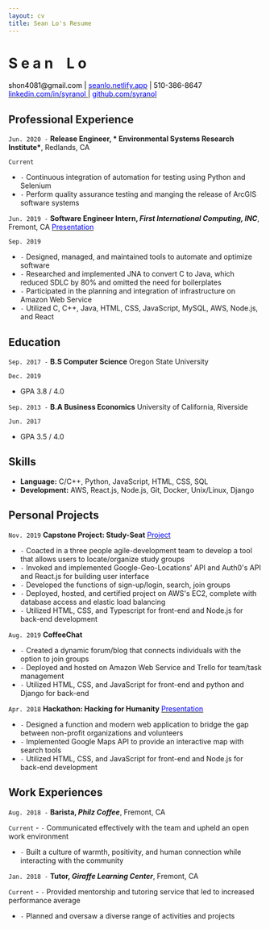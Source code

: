 ```yaml
--- 
layout: cv
title: Sean Lo's Resume
--- 
```


# S e a n     <span style="opacity:0;">_</span> L o 

<div id="webaddress">
  <a><font color="black"> shon4081@gmail.com <font color="black">| <a href="https://seanlo.netlify.app"><font color="blue"> seanlo.netlify.app</font></a> | </font>  510-386-8647 </font> </a>
</div>

<div id="webaddress">
  <a href="https://www.linkedin.com/in/syranol"><font color="blue">linkedin.com/in/syranol </font></a>
  <font color="black">|</font> <a href="https://github.com/syranol"><font color="blue">github.com/syranol</font></a> 
</div>

## Professional Experience  

`Jun. 2020 -`
__Release Engineer, * Environmental Systems Research Institute*__, Redlands, CA 

`Current` 
- `-` Continuous integration of automation for testing using Python and Selenium
- `-` Perform quality assurance testing and manging the release of ArcGIS software systems

`Jun. 2019 -`
__Software Engineer Intern, *First International Computing, INC*__, Fremont, CA <a href="https://www.slideshare.net/slideshow/embed_code/key/8Q79mh33AwR0jS"> <font color="blue"> Presentation </font> </a>

`Sep. 2019` 
- `-` Designed, managed, and maintained tools to automate and optimize software
- `-` Researched and implemented JNA to convert C to Java, which reduced SDLC by 80% 
and omitted the need for boilerplates
- `-` Participated in the planning and integration of infrastructure on Amazon Web Service
- `-` Utilized C, C++, Java, HTML, CSS, JavaScript, MySQL, AWS, Node.js, and React


## Education

`Sep. 2017 -`
__B.S Computer Science__   Oregon State University

`Dec. 2019` 
- GPA 3.8 / 4.0

`Sep. 2013 -` 
__B.A Business Economics__   University of California, Riverside

`Jun. 2017`
- GPA 3.5 / 4.0

## Skills  
- __Language:__ C/C++, Python, JavaScript, HTML, CSS, SQL 
- __Development:__ AWS, React.js, Node.js, Git, Docker, Unix/Linux, Django   

## Personal Projects

`Nov. 2019` 
__Capstone Project: Study-Seat__  <a href="https://github.com/syranol/Study-Seat"> <font color="blue"> Project </font> </a>

- `-` Coacted in a three people agile-development team to develop a tool that allows users to locate/organize study groups
- `-` Invoked and implemented Google-Geo-Locations' API and Auth0's API and React.js for building user interface 
- `-` Developed the functions of sign-up/login, search, join groups 
- `-` Deployed, hosted, and certified project on AWS's EC2, complete with database access and elastic load balancing 
- `-` Utilized HTML, CSS, and Typescript for front-end and Node.js for back-end development

`Aug. 2019` 
__CoffeeChat__  

- `-` Created a dynamic forum/blog that connects individuals with the option to join groups 
- `-` Deployed and hosted on Amazon Web Service and Trello for team/task management 
- `-` Utilized HTML, CSS, and JavaScript for front-end and python and Django for back-end

`Apr. 2018` 
__Hackathon: Hacking for Humanity__  <a href="https://xd.adobe.com/view/48a66b77-5435-4eb8-4328-1f67f7a879dc-3e97/"> <font color="blue"> Presentation </font> </a>

- `-` Designed a function and modern web application to bridge the gap between non-profit organizations and volunteers 
- `-` Implemented Google Maps API to provide an interactive map with search tools 
- `-` Utilized HTML, CSS, and JavaScript for front-end and Node.js for back-end development

## Work Experiences  
`Aug. 2018 -` 
__Barista, *Philz Coffee*__, Fremont, CA  

`Current` - `-` Communicated effectively with the team and upheld an open work environment
- `-` Built a culture of warmth, positivity, and human connection while interacting with the community  

`Jan. 2018 -` 
__Tutor, *Giraffe Learning Center*__, Fremont, CA  

`Current` - `-` Provided mentorship and tutoring service that led to increased performance average
- `-` Planned and oversaw a diverse range of activities and projects

